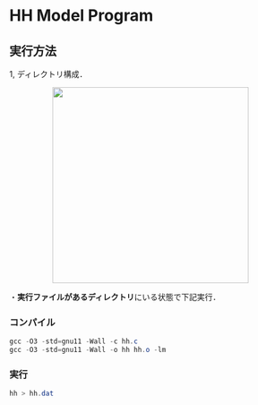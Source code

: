 # HH Model Program

## 実行方法

1, ディレクトリ構成．  
<p align="center">
<img src="https://github.com/c0b2107561/NeuralCircuitSimulation/HHmodel/blob/main/tree.png" width="350px">
</p>

・**実行ファイルがあるディレクトリ**にいる状態で下記実行．  

### コンパイル

``` powershell
gcc -O3 -std=gnu11 -Wall -c hh.c
gcc -O3 -std=gnu11 -Wall -o hh hh.o -lm 
```

### 実行

``` powershell
hh > hh.dat
```
